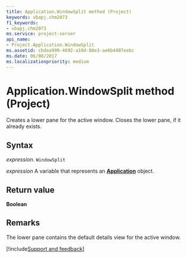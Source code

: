 ```yaml
---
title: Application.WindowSplit method (Project)
keywords: vbapj.chm2073
f1_keywords:
- vbapj.chm2073
ms.service: project-server
api_name:
- Project.Application.WindowSplit
ms.assetid: cbdea999-4692-a10d-80e3-ae6b4407eebc
ms.date: 06/08/2017
ms.localizationpriority: medium
---
```



# Application.WindowSplit method (Project)

Creates a lower pane for the active window. Closes the lower pane, if it already exists.


## Syntax

_expression_. `WindowSplit`

_expression_ A variable that represents an **[Application](Project.Application.md)** object.


## Return value

 **Boolean**


## Remarks

The lower pane contains the default details view for the active window.

[!include[Support and feedback](~/includes/feedback-boilerplate.md)]